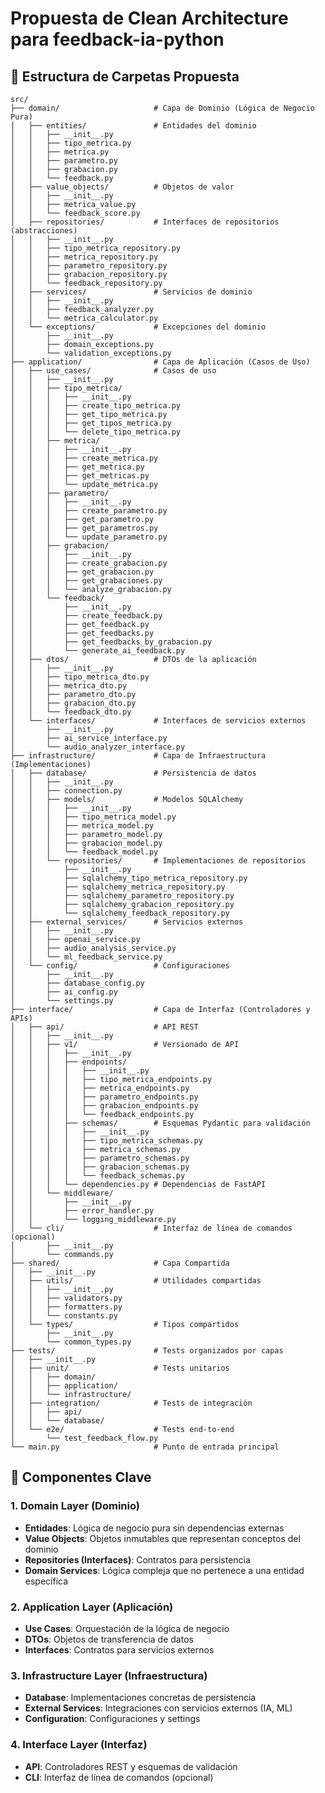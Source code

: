 # Propuesta de Clean Architecture para feedback-ia-python

## 📁 Estructura de Carpetas Propuesta

```
src/
├── domain/                     # Capa de Dominio (Lógica de Negocio Pura)
│   ├── entities/               # Entidades del dominio
│   │   ├── __init__.py
│   │   ├── tipo_metrica.py
│   │   ├── metrica.py
│   │   ├── parametro.py
│   │   ├── grabacion.py
│   │   └── feedback.py
│   ├── value_objects/          # Objetos de valor
│   │   ├── __init__.py
│   │   ├── metrica_value.py
│   │   └── feedback_score.py
│   ├── repositories/           # Interfaces de repositorios (abstracciones)
│   │   ├── __init__.py
│   │   ├── tipo_metrica_repository.py
│   │   ├── metrica_repository.py
│   │   ├── parametro_repository.py
│   │   ├── grabacion_repository.py
│   │   └── feedback_repository.py
│   ├── services/               # Servicios de dominio
│   │   ├── __init__.py
│   │   ├── feedback_analyzer.py
│   │   └── metrica_calculator.py
│   └── exceptions/             # Excepciones del dominio
│       ├── __init__.py
│       ├── domain_exceptions.py
│       └── validation_exceptions.py
├── application/                # Capa de Aplicación (Casos de Uso)
│   ├── use_cases/              # Casos de uso
│   │   ├── __init__.py
│   │   ├── tipo_metrica/
│   │   │   ├── __init__.py
│   │   │   ├── create_tipo_metrica.py
│   │   │   ├── get_tipo_metrica.py
│   │   │   ├── get_tipos_metrica.py
│   │   │   └── delete_tipo_metrica.py
│   │   ├── metrica/
│   │   │   ├── __init__.py
│   │   │   ├── create_metrica.py
│   │   │   ├── get_metrica.py
│   │   │   ├── get_metricas.py
│   │   │   └── update_metrica.py
│   │   ├── parametro/
│   │   │   ├── __init__.py
│   │   │   ├── create_parametro.py
│   │   │   ├── get_parametro.py
│   │   │   ├── get_parametros.py
│   │   │   └── update_parametro.py
│   │   ├── grabacion/
│   │   │   ├── __init__.py
│   │   │   ├── create_grabacion.py
│   │   │   ├── get_grabacion.py
│   │   │   ├── get_grabaciones.py
│   │   │   └── analyze_grabacion.py
│   │   └── feedback/
│   │       ├── __init__.py
│   │       ├── create_feedback.py
│   │       ├── get_feedback.py
│   │       ├── get_feedbacks.py
│   │       ├── get_feedbacks_by_grabacion.py
│   │       └── generate_ai_feedback.py
│   ├── dtos/                   # DTOs de la aplicación
│   │   ├── __init__.py
│   │   ├── tipo_metrica_dto.py
│   │   ├── metrica_dto.py
│   │   ├── parametro_dto.py
│   │   ├── grabacion_dto.py
│   │   └── feedback_dto.py
│   └── interfaces/             # Interfaces de servicios externos
│       ├── __init__.py
│       ├── ai_service_interface.py
│       └── audio_analyzer_interface.py
├── infrastructure/             # Capa de Infraestructura (Implementaciones)
│   ├── database/               # Persistencia de datos
│   │   ├── __init__.py
│   │   ├── connection.py
│   │   ├── models/             # Modelos SQLAlchemy
│   │   │   ├── __init__.py
│   │   │   ├── tipo_metrica_model.py
│   │   │   ├── metrica_model.py
│   │   │   ├── parametro_model.py
│   │   │   ├── grabacion_model.py
│   │   │   └── feedback_model.py
│   │   └── repositories/       # Implementaciones de repositorios
│   │       ├── __init__.py
│   │       ├── sqlalchemy_tipo_metrica_repository.py
│   │       ├── sqlalchemy_metrica_repository.py
│   │       ├── sqlalchemy_parametro_repository.py
│   │       ├── sqlalchemy_grabacion_repository.py
│   │       └── sqlalchemy_feedback_repository.py
│   ├── external_services/      # Servicios externos
│   │   ├── __init__.py
│   │   ├── openai_service.py
│   │   ├── audio_analysis_service.py
│   │   └── ml_feedback_service.py
│   └── config/                 # Configuraciones
│       ├── __init__.py
│       ├── database_config.py
│       ├── ai_config.py
│       └── settings.py
├── interface/                  # Capa de Interfaz (Controladores y APIs)
│   ├── api/                    # API REST
│   │   ├── __init__.py
│   │   ├── v1/                 # Versionado de API
│   │   │   ├── __init__.py
│   │   │   ├── endpoints/
│   │   │   │   ├── __init__.py
│   │   │   │   ├── tipo_metrica_endpoints.py
│   │   │   │   ├── metrica_endpoints.py
│   │   │   │   ├── parametro_endpoints.py
│   │   │   │   ├── grabacion_endpoints.py
│   │   │   │   └── feedback_endpoints.py
│   │   │   ├── schemas/        # Esquemas Pydantic para validación
│   │   │   │   ├── __init__.py
│   │   │   │   ├── tipo_metrica_schemas.py
│   │   │   │   ├── metrica_schemas.py
│   │   │   │   ├── parametro_schemas.py
│   │   │   │   ├── grabacion_schemas.py
│   │   │   │   └── feedback_schemas.py
│   │   │   └── dependencies.py # Dependencias de FastAPI
│   │   └── middleware/
│   │       ├── __init__.py
│   │       ├── error_handler.py
│   │       └── logging_middleware.py
│   └── cli/                    # Interfaz de línea de comandos (opcional)
│       ├── __init__.py
│       └── commands.py
├── shared/                     # Capa Compartida
│   ├── __init__.py
│   ├── utils/                  # Utilidades compartidas
│   │   ├── __init__.py
│   │   ├── validators.py
│   │   ├── formatters.py
│   │   └── constants.py
│   └── types/                  # Tipos compartidos
│       ├── __init__.py
│       └── common_types.py
├── tests/                      # Tests organizados por capas
│   ├── __init__.py
│   ├── unit/                   # Tests unitarios
│   │   ├── domain/
│   │   ├── application/
│   │   └── infrastructure/
│   ├── integration/            # Tests de integración
│   │   ├── api/
│   │   └── database/
│   └── e2e/                    # Tests end-to-end
│       └── test_feedback_flow.py
└── main.py                     # Punto de entrada principal
```

## 🔧 Componentes Clave

### 1. Domain Layer (Dominio)
- **Entidades**: Lógica de negocio pura sin dependencias externas
- **Value Objects**: Objetos inmutables que representan conceptos del dominio
- **Repositories (Interfaces)**: Contratos para persistencia
- **Domain Services**: Lógica compleja que no pertenece a una entidad específica

### 2. Application Layer (Aplicación)
- **Use Cases**: Orquestación de la lógica de negocio
- **DTOs**: Objetos de transferencia de datos
- **Interfaces**: Contratos para servicios externos

### 3. Infrastructure Layer (Infraestructura)
- **Database**: Implementaciones concretas de persistencia
- **External Services**: Integraciones con servicios externos (IA, ML)
- **Configuration**: Configuraciones y settings

### 4. Interface Layer (Interfaz)
- **API**: Controladores REST y esquemas de validación
- **CLI**: Interfaz de línea de comandos (opcional)
